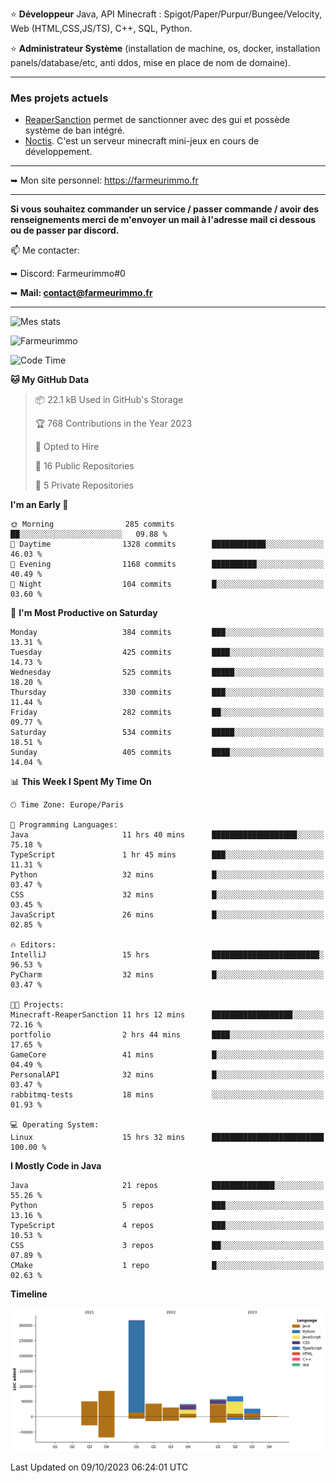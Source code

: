 ⭐ **Développeur** Java, API Minecraft : Spigot/Paper/Purpur/Bungee/Velocity, Web (HTML,CSS,JS/TS), C++, SQL, Python.

⭐ **Administrateur Système** (installation de machine, os, docker, installation panels/database/etc, anti ddos, mise en place de nom de domaine).

---

### Mes projets actuels
- [ReaperSanction](https://www.spigotmc.org/resources/reapersanction.89580/) permet de sanctionner avec des gui et possède système de ban intégré.
- [Noctis](https://discord.gg/ydRurvUJ8U). C'est un serveur minecraft mini-jeux en cours de développement.

---

➥ Mon site personnel: https://farmeurimmo.fr

---

**Si vous souhaitez commander un service / passer commande / avoir des renseignements merci de m'envoyer un mail à l'adresse mail ci dessous ou de passer par discord.**

📫 Me contacter:
 
   ➥ Discord: Farmeurimmo#0
   
   ➥ **Mail: contact@farmeurimmo.fr**

---

![Mes stats](https://github-readme-stats.farmeurimmo.fr/api?username=Farmeurimmo&count_private=true&show_icons=true&theme=radical)

<img src="https://komarev.com/ghpvc/?username=Farmeurimmo" alt="Farmeurimmo" />

<!--START_SECTION:waka-->
![Code Time](http://img.shields.io/badge/Code%20Time-946%20hrs%2016%20mins-blue)

**🐱 My GitHub Data** 

> 📦 22.1 kB Used in GitHub's Storage 
 > 
> 🏆 768 Contributions in the Year 2023
 > 
> 💼 Opted to Hire
 > 
> 📜 16 Public Repositories 
 > 
> 🔑 5 Private Repositories 
 > 
**I'm an Early 🐤** 

```text
🌞 Morning                285 commits         ██░░░░░░░░░░░░░░░░░░░░░░░   09.88 % 
🌆 Daytime                1328 commits        ████████████░░░░░░░░░░░░░   46.03 % 
🌃 Evening                1168 commits        ██████████░░░░░░░░░░░░░░░   40.49 % 
🌙 Night                  104 commits         █░░░░░░░░░░░░░░░░░░░░░░░░   03.60 % 
```
📅 **I'm Most Productive on Saturday** 

```text
Monday                   384 commits         ███░░░░░░░░░░░░░░░░░░░░░░   13.31 % 
Tuesday                  425 commits         ████░░░░░░░░░░░░░░░░░░░░░   14.73 % 
Wednesday                525 commits         █████░░░░░░░░░░░░░░░░░░░░   18.20 % 
Thursday                 330 commits         ███░░░░░░░░░░░░░░░░░░░░░░   11.44 % 
Friday                   282 commits         ██░░░░░░░░░░░░░░░░░░░░░░░   09.77 % 
Saturday                 534 commits         █████░░░░░░░░░░░░░░░░░░░░   18.51 % 
Sunday                   405 commits         ████░░░░░░░░░░░░░░░░░░░░░   14.04 % 
```


📊 **This Week I Spent My Time On** 

```text
🕑︎ Time Zone: Europe/Paris

💬 Programming Languages: 
Java                     11 hrs 40 mins      ███████████████████░░░░░░   75.18 % 
TypeScript               1 hr 45 mins        ███░░░░░░░░░░░░░░░░░░░░░░   11.31 % 
Python                   32 mins             █░░░░░░░░░░░░░░░░░░░░░░░░   03.47 % 
CSS                      32 mins             █░░░░░░░░░░░░░░░░░░░░░░░░   03.45 % 
JavaScript               26 mins             █░░░░░░░░░░░░░░░░░░░░░░░░   02.85 % 

🔥 Editors: 
IntelliJ                 15 hrs              ████████████████████████░   96.53 % 
PyCharm                  32 mins             █░░░░░░░░░░░░░░░░░░░░░░░░   03.47 % 

🐱‍💻 Projects: 
Minecraft-ReaperSanction 11 hrs 12 mins      ██████████████████░░░░░░░   72.16 % 
portfolio                2 hrs 44 mins       ████░░░░░░░░░░░░░░░░░░░░░   17.65 % 
GameCore                 41 mins             █░░░░░░░░░░░░░░░░░░░░░░░░   04.49 % 
PersonalAPI              32 mins             █░░░░░░░░░░░░░░░░░░░░░░░░   03.47 % 
rabbitmq-tests           18 mins             ░░░░░░░░░░░░░░░░░░░░░░░░░   01.93 % 

💻 Operating System: 
Linux                    15 hrs 32 mins      █████████████████████████   100.00 % 
```

**I Mostly Code in Java** 

```text
Java                     21 repos            ██████████████░░░░░░░░░░░   55.26 % 
Python                   5 repos             ███░░░░░░░░░░░░░░░░░░░░░░   13.16 % 
TypeScript               4 repos             ███░░░░░░░░░░░░░░░░░░░░░░   10.53 % 
CSS                      3 repos             ██░░░░░░░░░░░░░░░░░░░░░░░   07.89 % 
CMake                    1 repo              █░░░░░░░░░░░░░░░░░░░░░░░░   02.63 % 
```



**Timeline**

![Lines of Code chart](https://raw.githubusercontent.com/Farmeurimmo/Farmeurimmo/main/assets/bar_graph.png)


 Last Updated on 09/10/2023 06:24:01 UTC
<!--END_SECTION:waka-->

